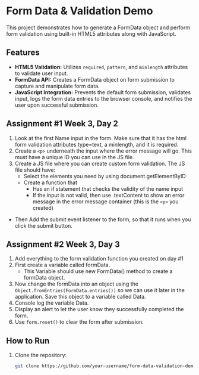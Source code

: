 # Form Data & Validation Demo

This project demonstrates how to generate a FormData object and perform form validation using built-in HTML5 attributes along with JavaScript.

## Features

- **HTML5 Validation:** Utilizes `required`, `pattern`, and `minlength` attributes to validate user input.
- **FormData API:** Creates a FormData object on form submission to capture and manipulate form data.
- **JavaScript Integration:** Prevents the default form submission, validates input, logs the form data entries to the browser console, and notifies the user upon successful submission.

## Assignment #1 Week 3, Day 2
1. Look at the first Name input in the form. Make sure that it has the html form validation attributes type=text, a minlength, and it is required.
2. Create a `<p>` underneath the input where the error message will go. This must have a unique ID you can use in the JS file.
3. Create a JS file where you can create custom form validation. The JS file should have:
   - Select the elements you need by using document.getElementByID
   - Create a function that
     - Has an if statement that checks the validity of the name input
     - If the input is not valid, then use .textContent to show an error message in the error message container (this is the `<p>` you created)
  - Then Add the submit event listener to the form, so that it runs when you click the submit button.

## Assignment #2 Week 3, Day 3
1. Add everything to the form validation function you created on day #1
2. First create a variable called formData.
   - This Variable should use new FormData() method to create a formData object.  
4. Now change the formData into an object using the `Object.fromEntries(FormData.entries())` so we can use it later in the application. Save this object to a variable called Data.
4. Console log the variable Data.
5. Display an alert to let the user know they successfully completed the form.
6. Use `form.reset()` to clear the form after submission.

## How to Run

1. Clone the repository:
   ```bash
   git clone https://github.com/your-username/form-data-validation-demo.git
